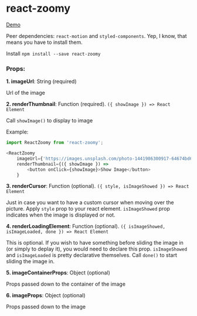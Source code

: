 # react-zoomy

[Demo](https://chuson1996.github.io/react-zoomy/)

Peer dependencies: `react-motion` and `styled-components`. Yep, I know, that means you have to install them.

Install `npm install --save react-zoomy`

### Props:

**1. imageUrl**: String (required)

Url of the image

**2. renderThumbnail**: Function (required). `({ showImage }) => React Element`

Call `showImage()` to display to image

Example:
```js
import ReactZoomy from 'react-zoomy';

<ReactZoomy
    imageUrl={'https://images.unsplash.com/photo-1441986300917-64674bd600d8?dpr=2&auto=format&fit=crop&w=767&h=512&q=80&cs=tinysrgb&crop='}
    renderThumbnail={({ showImage }) =>
        <button onClick={showImage}>Show Image</button>
    }
```

**3. renderCursor**: Function (optional). 
`({ style, isImageShowed }) => React Element`

Just in case you want to have a custom cursor when moving over the picture. Apply `style` prop to your react element. `isImageShowed` prop indicates when the image is displayed or not.

**4. renderLoadingElement**: Function (optional). 
`({ isImageShowed, isImageLoaded, done }) => React Element`

This is optional. If you wish to have something before sliding the image in (or simply to deplay it), you would need to declare this prop. `isImageShowed` and `isImageLoaded` is pretty declarative themselves. Call `done()` to start sliding the image in.

**5. imageContainerProps**: Object (optional)

Props passed down to the container of the image

**6. imageProps**: Object (optional)

Props passed down to the image
